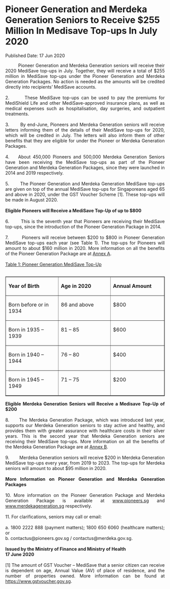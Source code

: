 <html>
    <meta http-equiv="Content-Type" content="text/html; charset=utf-8"/>
    <meta charset="utf-8"/>
    <title>Pioneer Generation and Merdeka Generation Seniors to Receive $255 Million In Medisave Top-ups In July 2020</title>
    <body><h1>Pioneer Generation and Merdeka Generation Seniors to Receive $255 Million In Medisave Top-ups In July 2020</h1>
    <p>Published Date: 17 Jun 2020</p> <p style="text-align: justify;">&nbsp; &nbsp; &nbsp; &nbsp; &nbsp;Pioneer Generation and Merdeka Generation seniors will receive their 2020 MediSave top-ups in July. Together, they will receive a total of $255 million in MediSave top-ups under the Pioneer Generation and Merdeka Generation Packages. No action is needed as the amounts will be credited directly into recipients’ MediSave accounts.<br><br>2.&nbsp; &nbsp; &nbsp; &nbsp;These MediSave top-ups can be used to pay the premiums for MediShield Life and other MediSave-approved insurance plans, as well as medical expenses such as hospitalisation, day surgeries, and outpatient treatments.&nbsp;<br><br>3.&nbsp; &nbsp; &nbsp; &nbsp;By end-June, Pioneers and Merdeka Generation seniors will receive letters informing them of the details of their MediSave top-ups for 2020, which will be credited in July. The letters will also inform them of other benefits that they are eligible for under the Pioneer or Merdeka Generation Packages.<br><br>4.&nbsp; &nbsp; About 450,000 Pioneers and 500,000 Merdeka Generation Seniors have been receiving the MediSave top-ups as part of the Pioneer Generation and Merdeka Generation Packages, since they were launched in 2014 and 2019 respectively.<br><br>5.&nbsp; &nbsp; &nbsp; &nbsp;The Pioneer Generation and Merdeka Generation MediSave top-ups are given on top of the annual MediSave top-ups for Singaporeans aged 65 and above in 2020, under the GST Voucher Scheme [1]. These top-ups will be made in August 2020.<br><br><strong>Eligible Pioneers will Receive a MediSave Top-Up of up to $800<br></strong><br>6.&nbsp; &nbsp; &nbsp; &nbsp;This is the seventh year that Pioneers are receiving their MediSave top-ups, since the introduction of the Pioneer Generation Package in 2014.&nbsp;<br><br>7.&nbsp; &nbsp; &nbsp; &nbsp; Pioneers will receive between $200 to $800 in Pioneer Generation MediSave top-ups each year (see Table 1). The top-ups for Pioneers will amount to about $160 million in 2020. More information on all the benefits of the Pioneer Generation Package are at <a href="/docs/librariesprovider5/default-document-library/annex-a749de309920246a29f89c96379aa713a.pdf?sfvrsn=fccdb18c_0" title="Annex A">Annex A</a>.&nbsp;<br><u style="text-align: left;"><br>Table 1: Pioneer Generation MediSave Top-Up</u><br></p><table border="1" cellspacing="0" cellpadding="0" align="left" width="609"><tbody><tr><td width="203" valign="top"><p><strong>Year of Birth</strong></p></td><td width="203" valign="top"><p><strong>Age in 2020</strong></p></td><td width="203" valign="top"><p><strong>Annual Amount</strong></p></td></tr><tr><td width="203" valign="top"><p>Born before or in 1934</p></td><td width="203" valign="top"><p>86 and above</p></td><td width="203" valign="top"><p>$800</p></td></tr><tr><td width="203" valign="top"><p>Born in 1935 – 1939</p></td><td width="203" valign="top"><p>81 – 85</p></td><td width="203" valign="top"><p>$600</p></td></tr><tr><td width="203" valign="top"><p>Born in 1940 – 1944</p></td><td width="203" valign="top"><p>76 – 80</p></td><td width="203" valign="top"><p>$400</p></td></tr><tr><td width="203" valign="top"><p>Born in 1945 – 1949</p></td><td width="203" valign="top"><p>71 – 75</p></td><td width="203" valign="top"><p>$200</p></td></tr></tbody></table><p style="text-align: justify;"><br><br><br><br><br><br><br><br><br><br><br><br><strong>Eligible Merdeka Generation Seniors will Receive a Medisave Top-Up of $200<br></strong><br>8.&nbsp; &nbsp; &nbsp;The Merdeka Generation Package, which was introduced last year, supports our Merdeka Generation seniors to stay active and healthy, and provides them with greater assurance with healthcare costs in their silver years. This is the second year that Merdeka Generation seniors are receiving their MediSave top-ups. More information on all the benefits of the Merdeka Generation Package are at <a href="/docs/librariesprovider5/default-document-library/annex-b07b23aa34d794b99865a865187ff5c6d.pdf?sfvrsn=4fc5581b_0" title="Annex B">Annex B</a>.<br><br>9.&nbsp; &nbsp; &nbsp; &nbsp; Merdeka Generation seniors will receive $200 in Merdeka Generation MediSave top-ups every year, from 2019 to 2023. The top-ups for Merdeka seniors will amount to about $95 million in 2020.&nbsp;<br><br><strong>More Information on Pioneer Generation and Merdeka Generation Packages<br></strong><br>10. More information on the Pioneer Generation Package and Merdeka Generation Package is available at <a href="http://www.pioneers.sg" title="" class="" target="">www.pioneers.sg</a>&nbsp;and <a href="http://www.merdekageneration.sg" title="" class="" target="">www.merdekageneration.sg</a>&nbsp;respectively.<br><br>11. For clarifications, seniors may call or email:<br><br>a. 1800 2222 888 (payment matters); 1800 650 6060 (healthcare matters); or<br>b. contactus@pioneers.gov.sg / contactus@merdeka.gov.sg.&nbsp;&nbsp;<br><br><strong>Issued by the Ministry of Finance and Ministry of Health<br>17 June 2020<br><br></strong>[1] The amount of GST Voucher – MediSave that a senior citizen can receive is dependent on age, Annual Value (AV) of place of residence, and the number of properties owned. More information can be found at <a href="https://www.gstvoucher.gov.sg">https://www.gstvoucher.gov.sg</a>.</p></body>
</html>